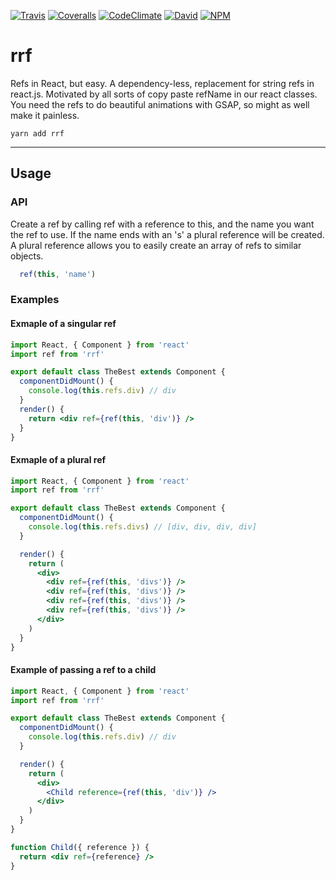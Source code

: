 [![Travis](https://travis-ci.org/benstepp/rrf.svg?branch=master)](https://travis-ci.org/benstepp/rrf)
[![Coveralls](https://coveralls.io/repos/github/benstepp/rrf/badge.svg?branch=master)](https://coveralls.io/github/benstepp/rrf?branch=master)
[![CodeClimate](https://img.shields.io/codeclimate/github/benstepp/rrf.svg)](https://codeclimate.com/github/benstepp/rrf)
[![David](https://img.shields.io/david/benstepp/rrf.svg)](https://david-dm.org/benstepp/rrf)
[![NPM](https://img.shields.io/npm/v/rrf.svg)](https://www.npmjs.com/package/rrf)

# rrf

Refs in React, but easy. A dependency-less, replacement for string refs in
react.js. Motivated by all sorts of copy paste refName in our react classes.
You need the refs to do beautiful animations with GSAP, so might as well make
it painless.


```
yarn add rrf
```

---

## Usage

### API

Create a ref by calling ref with a reference to this, and the name you want the
ref to use. If the name ends with an 's' a plural reference will be created. A
plural reference allows you to easily create an array of refs to similar
objects.

```jsx
  ref(this, 'name')
```

### Examples

#### Exmaple of a singular ref

```jsx
import React, { Component } from 'react'
import ref from 'rrf'

export default class TheBest extends Component {
  componentDidMount() {
    console.log(this.refs.div) // div
  }
  render() {
    return <div ref={ref(this, 'div')} />
  }
}
```

#### Exmaple of a plural ref

```jsx
import React, { Component } from 'react'
import ref from 'rrf'

export default class TheBest extends Component {
  componentDidMount() {
    console.log(this.refs.divs) // [div, div, div, div]
  }

  render() {
    return (
      <div>
        <div ref={ref(this, 'divs')} />
        <div ref={ref(this, 'divs')} />
        <div ref={ref(this, 'divs')} />
        <div ref={ref(this, 'divs')} />
      </div>
    )
  }
}
```

#### Example of passing a ref to a child

```jsx
import React, { Component } from 'react'
import ref from 'rrf'

export default class TheBest extends Component {
  componentDidMount() {
    console.log(this.refs.div) // div
  }

  render() {
    return (
      <div>
        <Child reference={ref(this, 'div')} />
      </div>
    )
  }
}

function Child({ reference }) {
  return <div ref={reference} />
}
```
